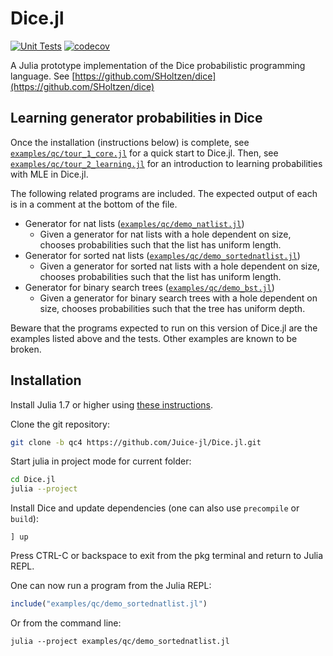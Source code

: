 # Dice.jl

[![Unit Tests](https://github.com/Juice-jl/Dice.jl/workflows/Unit%20Tests/badge.svg)](https://github.com/Juice-jl/Dice.jl/actions?query=workflow%3A%22Unit+Tests%22+branch%3Amain)  [![codecov](https://codecov.io/gh/Juice-jl/Dice.jl/branch/main/graph/badge.svg)](https://codecov.io/gh/Juice-jl/Dice.jl)

A Julia prototype implementation of the Dice probabilistic programming language.
See [https://github.com/SHoltzen/dice](https://github.com/SHoltzen/dice)


## Learning generator probabilities in Dice

Once the installation (instructions below) is complete, see [`examples/qc/tour_1_core.jl`](examples/qc/tour_1_core.jl) for a quick start to Dice.jl. Then, see [`examples/qc/tour_2_learning.jl`](examples/qc/tour_2_learning.jl) for an introduction to learning probabilities with MLE in Dice.jl.

The following related programs are included. The expected output of each is in a comment at the bottom of the file.
- Generator for nat lists ([`examples/qc/demo_natlist.jl`](examples/qc/demo_natlist.jl))
  - Given a generator for nat lists with a hole dependent on size, chooses probabilities such that the list has uniform length.
- Generator for sorted nat lists ([`examples/qc/demo_sortednatlist.jl`](examples/qc/demo_sortednatlist.jl))
  - Given a generator for sorted nat lists with a hole dependent on size, chooses probabilities such that the list has uniform length.
- Generator for binary search trees ([`examples/qc/demo_bst.jl`](examples/qc/demo_bst.jl))
  - Given a generator for binary search trees with a hole dependent on size, chooses probabilities such that the tree has uniform depth.

Beware that the programs expected to run on this version of Dice.jl are the examples listed above and the tests. Other examples are known to be broken.

## Installation

Install Julia 1.7 or higher using [these instructions](https://julialang.org/downloads/platform/).

Clone the git repository:
```bash
git clone -b qc4 https://github.com/Juice-jl/Dice.jl.git
```

Start julia in project mode for current folder:
```bash
cd Dice.jl
julia --project
```

Install Dice and update dependencies (one can also use `precompile` or `build`):

```
] up
```

Press CTRL-C or backspace to exit from the pkg terminal and return to Julia REPL.

One can now run a program from the Julia REPL:
```julia
include("examples/qc/demo_sortednatlist.jl")
```

Or from the command line:
```
julia --project examples/qc/demo_sortednatlist.jl
```